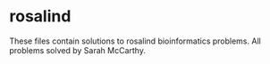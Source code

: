 # rosalind

These files contain solutions to rosalind bioinformatics problems. All problems solved by Sarah McCarthy.
